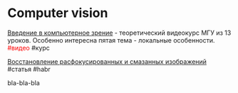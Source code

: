 # Computer vision

[Введение в компьютерное зрение](https://www.lektorium.tv/course/22847) - теоретический видеокурс МГУ из 13 уроков. Особенно интересна пятая тема - локальные особенности. <span style="color: red">#видео</span> #курс

[Восстановление расфокусированных и смазанных изображений](https://habr.com/ru/post/152885/) #статья #habr

bla-bla-bla